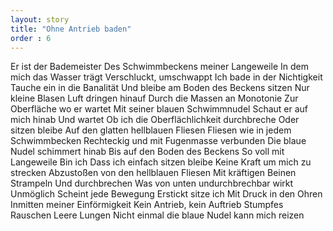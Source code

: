 ```yaml
---
layout: story
title: "Ohne Antrieb baden"
order : 6
---
```


Er ist der Bademeister
Des Schwimmbeckens meiner Langeweile
In dem mich das Wasser trägt
Verschluckt, umschwappt
Ich bade in der Nichtigkeit
Tauche ein in die Banalität
Und bleibe am Boden des Beckens sitzen
Nur kleine Blasen Luft dringen hinauf
Durch die Massen an Monotonie
Zur Oberfläche wo er wartet
Mit seiner blauen Schwimmnudel
Schaut er auf mich hinab
Und wartet
Ob ich die Oberflächlichkeit durchbreche
Oder sitzen bleibe
Auf den glatten hellblauen Fliesen
Fliesen wie in jedem Schwimmbecken
Rechteckig und mit Fugenmasse verbunden
Die blaue Nudel schimmert hinab
Bis auf den Boden des Beckens
So voll mit Langeweile
Bin ich
Dass ich einfach sitzen bleibe
Keine Kraft um mich zu strecken
Abzustoßen von den hellblauen Fliesen
Mit kräftigen Beinen
Strampeln
Und durchbrechen
Was von unten undurchbrechbar wirkt
Unmöglich
Scheint jede Bewegung
Erstickt sitze ich 
Mit Druck in den Ohren
Inmitten meiner Einförmigkeit
Kein Antrieb, kein Auftrieb
Stumpfes Rauschen
Leere Lungen
Nicht einmal die blaue Nudel kann mich reizen 

